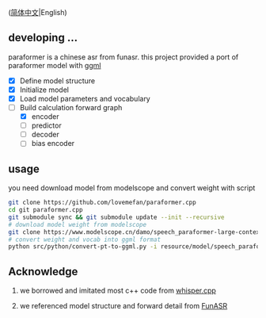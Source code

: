 ([简体中文](./README-zh.md)|English)

## developing ...

paraformer is a chinese asr from funasr. this project provided a port of paraformer model
with [ggml](https://github.com/ggerganov/ggml/)

- [x] Define model structure
- [x] Initialize model
- [x] Load model parameters and vocabulary
- [ ] Build calculation forward graph
    - [x] encoder
    - [ ] predictor
    - [ ] decoder
    - [ ] bias encoder

## usage

you need download model from modelscope and convert weight with script

```bash
git clone https://github.com/lovemefan/paraformer.cpp
cd git paraformer.cpp
git submodule sync && git submodule update --init --recursive
# download model weight from modelscope
git clone https://www.modelscope.cn/damo/speech_paraformer-large-contextual_asr_nat-zh-cn-16k-common-vocab8404.git resource/model
# convert weight and vocab into ggml format
python src/python/convert-pt-to-ggml.py -i resource/model/speech_paraformer-large-contextual_asr_nat-zh-cn-16k-common-vocab8404 -o resource/model --fp16
```

## Acknowledge

1. we borrowed and imitated most c++ code
   from [whisper.cpp](https://github.com/ggerganov/ggml/blob/master/examples/whisper/whisper.cpp)

2. we referenced model structure and forward detail from [FunASR](https://github.com/alibaba-damo-academy/FunASR)

